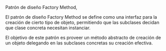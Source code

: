 Patrón de diseño Factory Method,

El patrón de diseño Factory Method se define como una interfaz para la creación de cierto tipo de objeto, permitiendo que las subclases decidan que clase concreta necesitan instanciar.

El objetivo de este patrón es proveer un método abstracto de creación de un objeto delegando en las subclases concretas su creación efectiva.

